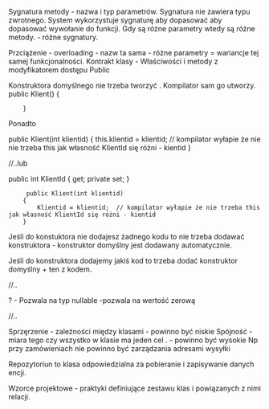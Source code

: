 ﻿Sygnatura metody - nazwa i typ parametrów. Sygnatura nie zawiera typu zwrotnego. System wykorzystuje sygnaturę aby dopasować 
aby dopasować wywołanie do funkcji.  Gdy są różne parametry wtedy są różne metody. - różne sygnatury.

Przciążenie - overloading - nazw ta sama - różne parametry = wariancje tej samej funkcjonalności. 
Kontrakt klasy - Właściwości i metody z modyfikatorem dostępu Public


Konstruktora domyślnego nie trzeba tworzyć . Kompilator sam go utworzy.
  public Klient()
        {

        }

Ponadto

 public Klient(int klientid)
        {
            this.klientid = klientid;  // kompilator wyłapie że nie nie trzeba this jak własność KlientId się różni - kientid 
        }


//..lub 

public int KlientId { get; private set; }

         public Klient(int klientid)
        {
            Klientid = klientid;  // kompilator wyłapie że nie trzeba this jak własność KlientId się różni - kientid 
        }

Jeśli do konstuktora nie dodajesz żadnego kodu to nie trzeba dodawać konstruktora - konstruktor domyślny jest dodawany automatycznie.

Jeśli do konstruktora dodajemy jakiś kod to trzeba dodać konstruktor domyślny + ten z kodem. 

//..

?   - Pozwala na typ nullable  -pozwala na wertość zerową

//..

Sprzęrzenie - zależności między klasami - powinno być niskie 
Spójność - miara tego czy wszystko w klasie ma jeden cel . - powinno być wysokie
Np przy zamówieniach nie powinno być zarządzania adresami wysyłki 

Repozytoriun to klasa odpowiedzialna za pobieranie i zapisywanie danych encji. 

Wzorce projektowe - praktyki definiujące zestawu  klas i powiązanych z nimi relacji. 

